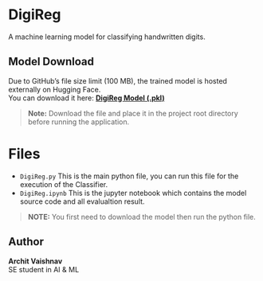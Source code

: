 # DigiReg
A machine learning model for classifying handwritten digits.  

## Model Download
Due to GitHub’s file size limit (100 MB), the trained model is hosted externally on Hugging Face.  
You can download it here: [**DigiReg Model (.pkl)**](https://huggingface.co/afippkrbfofpv/DigiReg/resolve/main/Digi_reg.pkl)  

> **Note:** Download the file and place it in the project root directory before running the application.


# Files
- `DigiReg.py` This is the main python file, you can run this file for the execution of the Classifier.
- `DigiReg.ipynb` This is the jupyter notebook which contains the model source code and all evalualtion result.
> **NOTE:** You first need to download the model then run the python file.



## Author
**Archit Vaishnav**  
SE student in AI & ML
